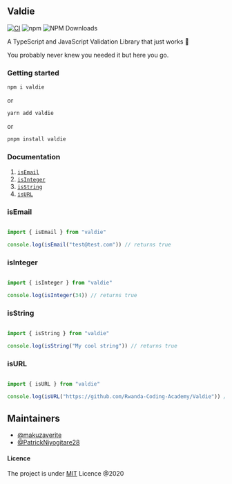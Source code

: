 ## Valdie
[![CI](https://github.com/Rwanda-Coding-Academy/Valdie/actions/workflows/superlinter.yml/badge.svg)](https://github.com/Rwanda-Coding-Academy/Valdie/actions/workflows/superlinter.yml) ![npm](https://img.shields.io/npm/v/valdie.svg?style=flat-square)
![NPM Downloads](https://img.shields.io/npm/dw/valdie?style=flat-square)


A TypeScript and JavaScript Validation Library that just works 🔨


You probably never knew you needed it but here you go.


### Getting started

```bash
npm i valdie
```

or 

```bash
yarn add valdie
```

or 

```bash
pnpm install valdie
```


### Documentation

1. <a href="#isemail">`isEmail`</a>
2. <a href="#isInteger">`isInteger`</a>
3. <a href="#isString">`isString`</a>
4. <a href="#isURL">`isURL`</a>


### isEmail

```javascript

import { isEmail } from "valdie"

console.log(isEmail("test@test.com")) // returns true
```

### isInteger

```javascript

import { isInteger } from "valdie"

console.log(isInteger(34)) // returns true

```

### isString

```javascript

import { isString } from "valdie"

console.log(isString("My cool string")) // returns true
```

### isURL

```javascript

import { isURL } from "valdie"

console.log(isURL("https://github.com/Rwanda-Coding-Academy/Valdie")) // returns true
```
## Maintainers

- [@makuzaverite](https://github.com/makuzaverite)
- [@PatrickNiyogitare28](https://github.com/PatrickNiyogitare28)

#### Licence

The project is under [MIT](https://github.com/Rwanda-Coding-Academy/Valdie/blob/main/LICENSE) Licence @2020
